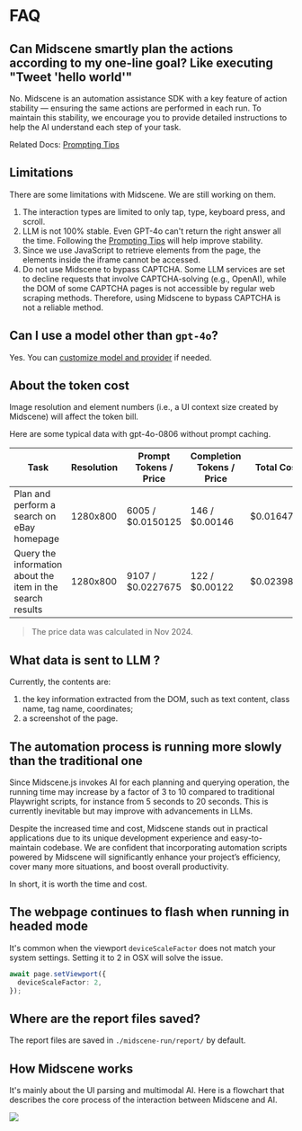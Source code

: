 # FAQ

## Can Midscene smartly plan the actions according to my one-line goal? Like executing "Tweet 'hello world'"

No. Midscene is an automation assistance SDK with a key feature of action stability — ensuring the same actions are performed in each run. To maintain this stability, we encourage you to provide detailed instructions to help the AI understand each step of your task.

Related Docs: [Prompting Tips](./prompting-tips.html)

## Limitations

There are some limitations with Midscene. We are still working on them.

1. The interaction types are limited to only tap, type, keyboard press, and scroll.
2. LLM is not 100% stable. Even GPT-4o can't return the right answer all the time. Following the [Prompting Tips](./prompting-tips) will help improve stability.
3. Since we use JavaScript to retrieve elements from the page, the elements inside the iframe cannot be accessed.
4. Do not use Midscene to bypass CAPTCHA. Some LLM services are set to decline requests that involve CAPTCHA-solving (e.g., OpenAI), while the DOM of some CAPTCHA pages is not accessible by regular web scraping methods. Therefore, using Midscene to bypass CAPTCHA is not a reliable method.

## Can I use a model other than `gpt-4o`?

Yes. You can [customize model and provider](./model-provider.html) if needed.

## About the token cost

Image resolution and element numbers (i.e., a UI context size created by Midscene) will affect the token bill.

Here are some typical data with gpt-4o-0806 without prompt caching.

|Task | Resolution | Prompt Tokens / Price | Completion Tokens / Price | Total Cost |
|-----|------------|--------------|---------------|-----------------|
|Plan and perform a search on eBay homepage| 1280x800 | 6005 / $0.0150125 |146 / $0.00146| $0.0164725 |
|Query the information about the item in the search results| 1280x800 | 9107 / $0.0227675 | 122 / $0.00122 | $0.0239875 |

> The price data was calculated in Nov 2024.

## What data is sent to LLM ?

Currently, the contents are: 
1. the key information extracted from the DOM, such as text content, class name, tag name, coordinates; 
2. a screenshot of the page.

## The automation process is running more slowly than the traditional one

Since Midscene.js invokes AI for each planning and querying operation, the running time may increase by a factor of 3 to 10 compared to traditional Playwright scripts, for instance from 5 seconds to 20 seconds. This is currently inevitable but may improve with advancements in LLMs.

Despite the increased time and cost, Midscene stands out in practical applications due to its unique development experience and easy-to-maintain codebase. We are confident that incorporating automation scripts powered by Midscene will significantly enhance your project’s efficiency, cover many more situations, and boost overall productivity.

In short, it is worth the time and cost.

## The webpage continues to flash when running in headed mode

It's common when the viewport `deviceScaleFactor` does not match your system settings. Setting it to 2 in OSX will solve the issue.

```typescript
await page.setViewport({
  deviceScaleFactor: 2,
});
```

## Where are the report files saved?

The report files are saved in `./midscene-run/report/` by default.

## How Midscene works

It's mainly about the UI parsing and multimodal AI. Here is a flowchart that describes the core process of the interaction between Midscene and AI.

![](/flow.png)
